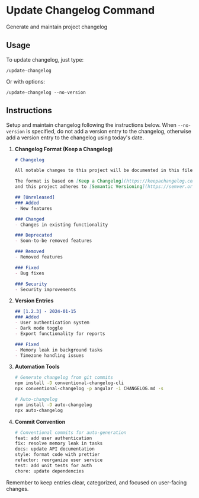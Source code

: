 # Update Changelog Command

Generate and maintain project changelog

## Usage

To update changelog, just type:
```
/update-changelog
```

Or with options:
```
/update-changelog --no-version
```

## Instructions

Setup and maintain changelog following the instructions below. When `--no-version` is specified, do not add a version entry to the changelog, otherwise add a version entry to the changelog using today's date.

1. **Changelog Format (Keep a Changelog)**
   ```markdown
   # Changelog
   
   All notable changes to this project will be documented in this file.
   
   The format is based on [Keep a Changelog](https://keepachangelog.com/en/1.0.0/),
   and this project adheres to [Semantic Versioning](https://semver.org/spec/v2.0.0.html).
   
   ## [Unreleased]
   ### Added
   - New features
   
   ### Changed
   - Changes in existing functionality
   
   ### Deprecated
   - Soon-to-be removed features
   
   ### Removed
   - Removed features
   
   ### Fixed
   - Bug fixes
   
   ### Security
   - Security improvements
   ```

2. **Version Entries**
   ```markdown
   ## [1.2.3] - 2024-01-15
   ### Added
   - User authentication system
   - Dark mode toggle
   - Export functionality for reports
   
   ### Fixed
   - Memory leak in background tasks
   - Timezone handling issues
   ```

3. **Automation Tools**
   ```bash
   # Generate changelog from git commits
   npm install -D conventional-changelog-cli
   npx conventional-changelog -p angular -i CHANGELOG.md -s
   
   # Auto-changelog
   npm install -D auto-changelog
   npx auto-changelog
   ```

4. **Commit Convention**
   ```bash
   # Conventional commits for auto-generation
   feat: add user authentication
   fix: resolve memory leak in tasks
   docs: update API documentation
   style: format code with prettier
   refactor: reorganize user service
   test: add unit tests for auth
   chore: update dependencies
   ```

Remember to keep entries clear, categorized, and focused on user-facing changes.
